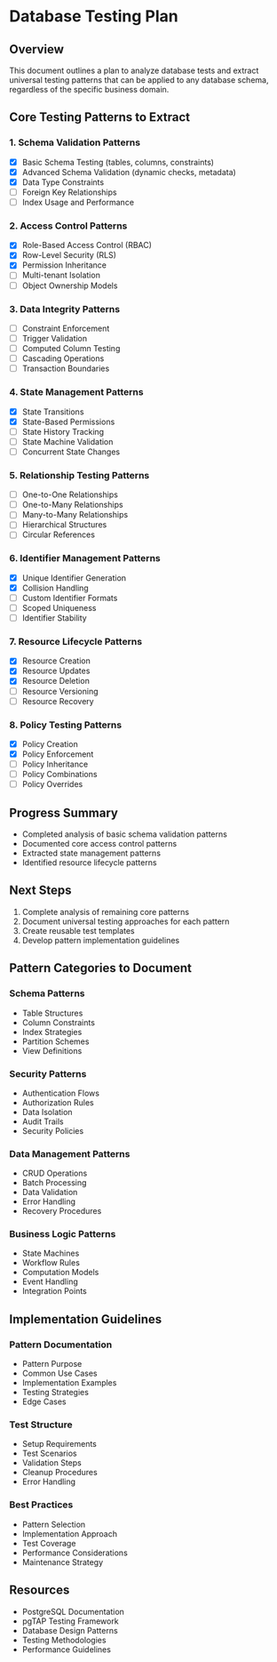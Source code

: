 # Database Testing Plan

## Overview
This document outlines a plan to analyze database tests and extract universal testing patterns that can be applied to any database schema, regardless of the specific business domain.

## Core Testing Patterns to Extract

### 1. Schema Validation Patterns
- [x] Basic Schema Testing (tables, columns, constraints)
- [x] Advanced Schema Validation (dynamic checks, metadata)
- [x] Data Type Constraints
- [ ] Foreign Key Relationships
- [ ] Index Usage and Performance

### 2. Access Control Patterns
- [x] Role-Based Access Control (RBAC)
- [x] Row-Level Security (RLS)
- [x] Permission Inheritance
- [ ] Multi-tenant Isolation
- [ ] Object Ownership Models

### 3. Data Integrity Patterns
- [ ] Constraint Enforcement
- [ ] Trigger Validation
- [ ] Computed Column Testing
- [ ] Cascading Operations
- [ ] Transaction Boundaries

### 4. State Management Patterns
- [x] State Transitions
- [x] State-Based Permissions
- [ ] State History Tracking
- [ ] State Machine Validation
- [ ] Concurrent State Changes

### 5. Relationship Testing Patterns
- [ ] One-to-One Relationships
- [ ] One-to-Many Relationships
- [ ] Many-to-Many Relationships
- [ ] Hierarchical Structures
- [ ] Circular References

### 6. Identifier Management Patterns
- [x] Unique Identifier Generation
- [x] Collision Handling
- [ ] Custom Identifier Formats
- [ ] Scoped Uniqueness
- [ ] Identifier Stability

### 7. Resource Lifecycle Patterns
- [x] Resource Creation
- [x] Resource Updates
- [x] Resource Deletion
- [ ] Resource Versioning
- [ ] Resource Recovery

### 8. Policy Testing Patterns
- [x] Policy Creation
- [x] Policy Enforcement
- [ ] Policy Inheritance
- [ ] Policy Combinations
- [ ] Policy Overrides

## Progress Summary
- Completed analysis of basic schema validation patterns
- Documented core access control patterns
- Extracted state management patterns
- Identified resource lifecycle patterns

## Next Steps
1. Complete analysis of remaining core patterns
2. Document universal testing approaches for each pattern
3. Create reusable test templates
4. Develop pattern implementation guidelines

## Pattern Categories to Document

### Schema Patterns
- Table Structures
- Column Constraints
- Index Strategies
- Partition Schemes
- View Definitions

### Security Patterns
- Authentication Flows
- Authorization Rules
- Data Isolation
- Audit Trails
- Security Policies

### Data Management Patterns
- CRUD Operations
- Batch Processing
- Data Validation
- Error Handling
- Recovery Procedures

### Business Logic Patterns
- State Machines
- Workflow Rules
- Computation Models
- Event Handling
- Integration Points

## Implementation Guidelines

### Pattern Documentation
- Pattern Purpose
- Common Use Cases
- Implementation Examples
- Testing Strategies
- Edge Cases

### Test Structure
- Setup Requirements
- Test Scenarios
- Validation Steps
- Cleanup Procedures
- Error Handling

### Best Practices
- Pattern Selection
- Implementation Approach
- Test Coverage
- Performance Considerations
- Maintenance Strategy

## Resources
- PostgreSQL Documentation
- pgTAP Testing Framework
- Database Design Patterns
- Testing Methodologies
- Performance Guidelines
